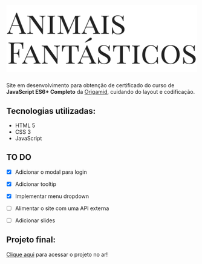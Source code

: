 <h1 align="center">
    <img alt="Animais Fantásticos" src="./.github/animais-fantasticos.svg"/>
</h1>

Site em desenvolvimento para obtenção de certificado do curso de **JavaScript ES6+ Completo** da [Origamid](https://www.origamid.com/curso/javascript-completo-es6/), cuidando do layout e codificação.

## Tecnologias utilizadas:

+ HTML 5
+ CSS 3
+ JavaScript

## TO DO
- [x] Adicionar o modal para login
- [x] Adicionar tooltip
- [x] Implementar menu dropdown
- [ ] Alimentar o site com uma API externa
- [ ] Adicionar slides


## Projeto final:
[Clique aqui](https://origamid.github.io/animais-fantasticos/) para acessar o projeto no ar!
